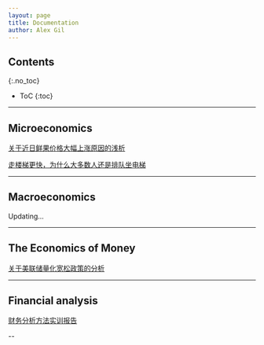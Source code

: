 ```yaml
---
layout: page
title: Documentation
author: Alex Gil
---
```


## Contents
{:.no_toc}

* ToC
{:toc}

---

## Microeconomics

[关于近日鲜果价格大幅上涨原因的浅析](http://chenxiaolong2019.github.io/ed/document/关于近日鲜果价格大幅上涨原因的浅析.pdf)

[走楼梯更快，为什么大多数人还是排队坐电梯](http://chenxiaolong2019.github.io/ed/doucument/走楼梯更快为什么大多数人还是排队坐电梯.pdf)

---

## Macroeconomics

Updating...

---

## The Economics of Money

[关于美联储量化宽松政策的分析](http://chenxiaolong2019.github.io/ed/document/关于美联储量化宽松政策的分析.pdf)

---

## Financial analysis

[财务分析方法实训报告](http://chenxiaolong2019.github.io/ed/document/财务分析方法实训报告.pdf)

--
